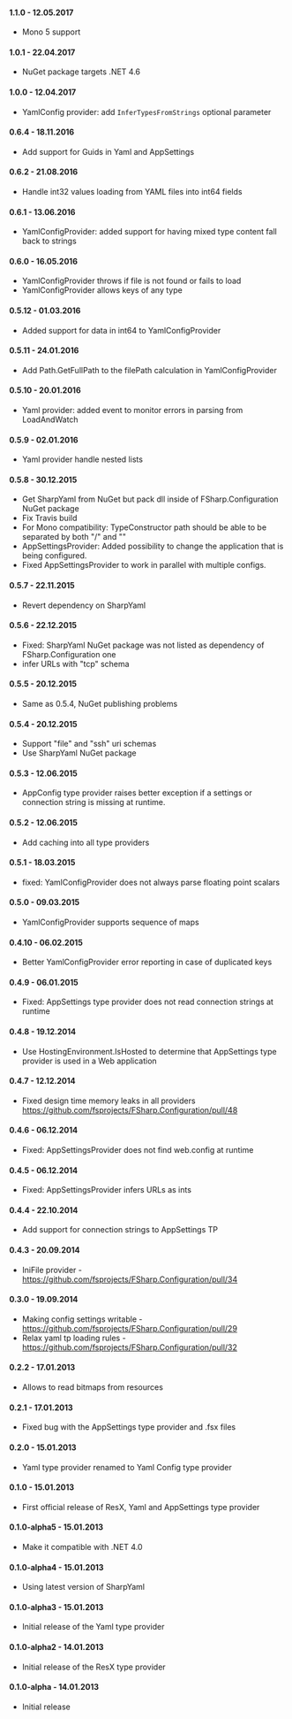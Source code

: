 #### 1.1.0 - 12.05.2017
* Mono 5 support
 
#### 1.0.1 - 22.04.2017
* NuGet package targets .NET 4.6

#### 1.0.0 - 12.04.2017
* YamlConfig provider: add `InferTypesFromStrings` optional parameter

#### 0.6.4 - 18.11.2016
* Add support for Guids in Yaml and AppSettings

#### 0.6.2 - 21.08.2016
* Handle int32 values loading from YAML files into int64 fields

#### 0.6.1 - 13.06.2016
* YamlConfigProvider: added support for having mixed type content fall back to strings

#### 0.6.0 - 16.05.2016
* YamlConfigProvider throws if file is not found or fails to load
* YamlConfigProvider allows keys of any type

#### 0.5.12 - 01.03.2016
* Added support for data in int64 to YamlConfigProvider

#### 0.5.11 - 24.01.2016
* Add Path.GetFullPath to the filePath calculation in YamlConfigProvider

#### 0.5.10 - 20.01.2016
* Yaml provider: added event to monitor errors in parsing from LoadAndWatch

#### 0.5.9 - 02.01.2016
* Yaml provider handle nested lists

#### 0.5.8 - 30.12.2015
* Get SharpYaml from NuGet but pack dll inside of FSharp.Configuration NuGet package
* Fix Travis build
* For Mono compatibility: TypeConstructor path should be able to be separated by both "/" and "\"
* AppSettingsProvider: Added possibility to change the application that is being configured.
* Fixed AppSettingsProvider to work in parallel with multiple configs.

#### 0.5.7 - 22.11.2015
* Revert dependency on SharpYaml

#### 0.5.6 - 22.12.2015
* Fixed: SharpYaml NuGet package was not listed as dependency of FSharp.Configuration one
* infer URLs with "tcp" schema

#### 0.5.5 - 20.12.2015
* Same as 0.5.4, NuGet publishing problems

#### 0.5.4 - 20.12.2015
* Support "file" and "ssh" uri schemas
* Use SharpYaml NuGet package

#### 0.5.3 - 12.06.2015
* AppConfig type provider raises better exception if a settings or connection string is missing at runtime.

#### 0.5.2 - 12.06.2015
* Add caching into all type providers

#### 0.5.1 - 18.03.2015
* fixed: YamlConfigProvider does not always parse floating point scalars 

#### 0.5.0 - 09.03.2015
* YamlConfigProvider supports sequence of maps

#### 0.4.10 - 06.02.2015
* Better YamlConfigProvider error reporting in case of duplicated keys

#### 0.4.9 - 06.01.2015
* Fixed: AppSettings type provider does not read connection strings at runtime

#### 0.4.8 - 19.12.2014
* Use HostingEnvironment.IsHosted to determine that AppSettings type provider is used in a Web application

#### 0.4.7 - 12.12.2014
* Fixed design time memory leaks in all providers https://github.com/fsprojects/FSharp.Configuration/pull/48

#### 0.4.6 - 06.12.2014
* Fixed: AppSettingsProvider does not find web.config at runtime

#### 0.4.5 - 06.12.2014
* Fixed: AppSettingsProvider infers URLs as ints

#### 0.4.4 - 22.10.2014
* Add support for connection strings to AppSettings TP

#### 0.4.3 - 20.09.2014
* IniFile provider - https://github.com/fsprojects/FSharp.Configuration/pull/34

#### 0.3.0 - 19.09.2014
* Making config settings writable -https://github.com/fsprojects/FSharp.Configuration/pull/29
* Relax yaml tp loading rules - https://github.com/fsprojects/FSharp.Configuration/pull/32

#### 0.2.2 - 17.01.2013
* Allows to read bitmaps from resources

#### 0.2.1 - 17.01.2013
* Fixed bug with the AppSettings type provider and .fsx files

#### 0.2.0 - 15.01.2013
* Yaml type provider renamed to Yaml Config type provider

#### 0.1.0 - 15.01.2013
* First official release of ResX, Yaml and AppSettings type provider

#### 0.1.0-alpha5 - 15.01.2013
* Make it compatible with .NET 4.0

#### 0.1.0-alpha4 - 15.01.2013
* Using latest version of SharpYaml

#### 0.1.0-alpha3 - 15.01.2013
* Initial release of the Yaml type provider

#### 0.1.0-alpha2 - 14.01.2013
* Initial release of the ResX type provider

#### 0.1.0-alpha - 14.01.2013
* Initial release

